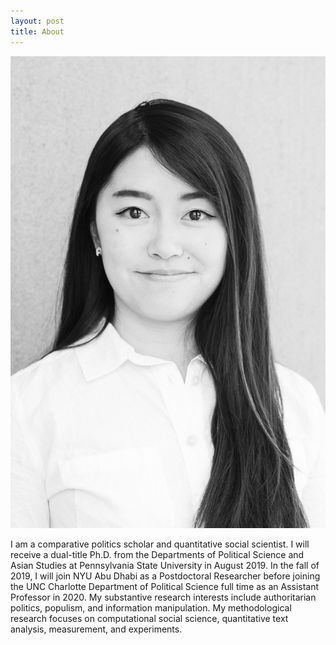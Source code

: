 ```yaml
---
layout: post
title: About
---
```


<center>
<img src="/images/daiyaoyao.jpg">
</center>

<p>
I am a comparative politics scholar and quantitative social scientist. I will receive a dual-title Ph.D. from the Departments of Political Science and Asian Studies at Pennsylvania State University in August 2019. In the fall of 2019, I will join NYU Abu Dhabi as a Postdoctoral Researcher before joining the UNC Charlotte Department of Political Science full time as an Assistant Professor in 2020. My substantive research interests include authoritarian politics, populism, and information manipulation. My methodological research focuses on computational social science, quantitative text analysis, measurement, and experiments.
</p>
